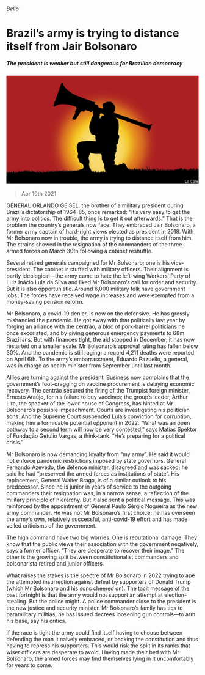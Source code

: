 ###### Bello

# Brazil’s army is trying to distance itself from Jair Bolsonaro 

##### The president is weaker but still dangerous for Brazilian democracy 

![image](images/20210410_AMD001_0.jpg) 

> Apr 10th 2021 

GENERAL ORLANDO GEISEL, the brother of a military president during Brazil’s dictatorship of 1964-85, once remarked: “It’s very easy to get the army into politics. The difficult thing is to get it out afterwards.” That is the problem the country’s generals now face. They embraced Jair Bolsonaro, a former army captain of hard-right views elected as president in 2018. With Mr Bolsonaro now in trouble, the army is trying to distance itself from him. The strains showed in the resignation of the commanders of the three armed forces on March 30th following a cabinet reshuffle.

Several retired generals campaigned for Mr Bolsonaro; one is his vice-president. The cabinet is stuffed with military officers. Their alignment is partly ideological—the army came to hate the left-wing Workers’ Party of Luiz Inácio Lula da Silva and liked Mr Bolsonaro’s call for order and security. But it is also opportunistic. Around 6,000 military folk have government jobs. The forces have received wage increases and were exempted from a money-saving pension reform.


Mr Bolsonaro, a covid-19 denier, is now on the defensive. He has grossly mishandled the pandemic. He got away with that politically last year by forging an alliance with the centrão, a bloc of pork-barrel politicians he once excoriated, and by giving generous emergency payments to 68m Brazilians. But with finances tight, the aid stopped in December; it has now restarted on a smaller scale. Mr Bolsonaro’s approval rating has fallen below 30%. And the pandemic is still raging: a record 4,211 deaths were reported on April 6th. To the army’s embarrassment, Eduardo Pazuello, a general, was in charge as health minister from September until last month.

Allies are turning against the president. Business now complains that the government’s foot-dragging on vaccine procurement is delaying economic recovery. The centrão secured the firing of the Trumpist foreign minister, Ernesto Araújo, for his failure to buy vaccines; the group’s leader, Arthur Lira, the speaker of the lower house of Congress, has hinted at Mr Bolsonaro’s possible impeachment. Courts are investigating his politician sons. And the Supreme Court suspended Lula’s conviction for corruption, making him a formidable potential opponent in 2022. “What was an open pathway to a second term will now be very contested,” says Matias Spektor of Fundação Getulio Vargas, a think-tank. “He’s preparing for a political crisis.”

Mr Bolsonaro is now demanding loyalty from “my army”. He said it would not enforce pandemic restrictions imposed by state governors. General Fernando Azevedo, the defence minister, disagreed and was sacked; he said he had “preserved the armed forces as institutions of state”. His replacement, General Walter Braga, is of a similar outlook to his predecessor. Since he is junior in years of service to the outgoing commanders their resignation was, in a narrow sense, a reflection of the military principle of hierarchy. But it also sent a political message. This was reinforced by the appointment of General Paulo Sérgio Nogueira as the new army commander. He was not Mr Bolsonaro’s first choice; he has overseen the army’s own, relatively successful, anti-covid-19 effort and has made veiled criticisms of the government.

The high command have two big worries. One is reputational damage. They know that the public views their association with the government negatively, says a former officer. “They are desperate to recover their image.” The other is the growing split between constitutionalist commanders and bolsonarista retired and junior officers.

What raises the stakes is the spectre of Mr Bolsonaro in 2022 trying to ape the attempted insurrection against defeat by supporters of Donald Trump (which Mr Bolsonaro and his sons cheered on). The tacit message of the past fortnight is that the army would not support an attempt at election-stealing. But the police might. A police commander close to the president is the new justice and security minister. Mr Bolsonaro’s family has ties to paramilitary militias; he has issued decrees loosening gun controls—to arm his base, say his critics.

If the race is tight the army could find itself having to choose between defending the man it naively embraced, or backing the constitution and thus having to repress his supporters. This would risk the split in its ranks that wiser officers are desperate to avoid. Having made their bed with Mr Bolsonaro, the armed forces may find themselves lying in it uncomfortably for years to come.

